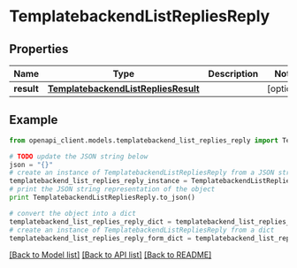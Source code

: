 # TemplatebackendListRepliesReply


## Properties

Name | Type | Description | Notes
------------ | ------------- | ------------- | -------------
**result** | [**TemplatebackendListRepliesResult**](TemplatebackendListRepliesResult.md) |  | [optional] 

## Example

```python
from openapi_client.models.templatebackend_list_replies_reply import TemplatebackendListRepliesReply

# TODO update the JSON string below
json = "{}"
# create an instance of TemplatebackendListRepliesReply from a JSON string
templatebackend_list_replies_reply_instance = TemplatebackendListRepliesReply.from_json(json)
# print the JSON string representation of the object
print TemplatebackendListRepliesReply.to_json()

# convert the object into a dict
templatebackend_list_replies_reply_dict = templatebackend_list_replies_reply_instance.to_dict()
# create an instance of TemplatebackendListRepliesReply from a dict
templatebackend_list_replies_reply_form_dict = templatebackend_list_replies_reply.from_dict(templatebackend_list_replies_reply_dict)
```
[[Back to Model list]](../README.md#documentation-for-models) [[Back to API list]](../README.md#documentation-for-api-endpoints) [[Back to README]](../README.md)


